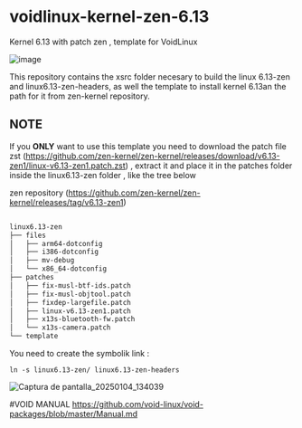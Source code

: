 # voidlinux-kernel-zen-6.13
Kernel 6.13 with patch zen , template for VoidLinux


![image](https://github.com/user-attachments/assets/5b815abe-9f2e-4d31-bb01-68dab60b1c6b)




This repository contains the xsrc folder necesary to build the linux 6.13-zen and linux6.13-zen-headers, as well the template to install kernel 6.13an the path for it from zen-kernel repository.


## NOTE

If you **ONLY** want to use this template you need to download the patch file zst (https://github.com/zen-kernel/zen-kernel/releases/download/v6.13-zen1/linux-v6.13-zen1.patch.zst) , extract it and place it in the patches folder inside the 
linux6.13-zen folder , like the tree below

zen repository (https://github.com/zen-kernel/zen-kernel/releases/tag/v6.13-zen1) 

```bash

linux6.13-zen
├── files
│   ├── arm64-dotconfig
│   ├── i386-dotconfig
│   ├── mv-debug
│   └── x86_64-dotconfig
├── patches
│   ├── fix-musl-btf-ids.patch
│   ├── fix-musl-objtool.patch
│   ├── fixdep-largefile.patch
│   ├── linux-v6.13-zen1.patch
│   ├── x13s-bluetooth-fw.patch
│   └── x13s-camera.patch
└── template

```

You need to create the symbolik link :

`ln -s linux6.13-zen/ linux6.13-zen-headers`

![Captura de pantalla_20250104_134039](https://github.com/user-attachments/assets/286ceabd-ff31-4739-bc59-b465c93e5e7f)

#VOID MANUAL
https://github.com/void-linux/void-packages/blob/master/Manual.md
